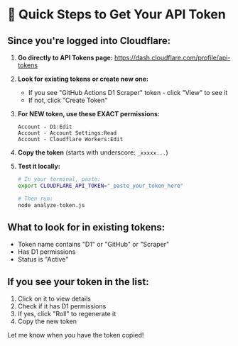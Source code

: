 # 🔐 Quick Steps to Get Your API Token

## Since you're logged into Cloudflare:

1. **Go directly to API Tokens page:**
   https://dash.cloudflare.com/profile/api-tokens

2. **Look for existing tokens or create new one:**
   - If you see "GitHub Actions D1 Scraper" token - click "View" to see it
   - If not, click "Create Token"

3. **For NEW token, use these EXACT permissions:**
   ```
   Account - D1:Edit
   Account - Account Settings:Read
   Account - Cloudflare Workers:Edit
   ```

4. **Copy the token** (starts with underscore: `_xxxxx...`)

5. **Test it locally:**
   ```bash
   # In your terminal, paste:
   export CLOUDFLARE_API_TOKEN="_paste_your_token_here"
   
   # Then run:
   node analyze-token.js
   ```

## What to look for in existing tokens:
- Token name contains "D1" or "GitHub" or "Scraper"
- Has D1 permissions
- Status is "Active"

## If you see your token in the list:
1. Click on it to view details
2. Check if it has D1 permissions
3. If yes, click "Roll" to regenerate it
4. Copy the new token

Let me know when you have the token copied!